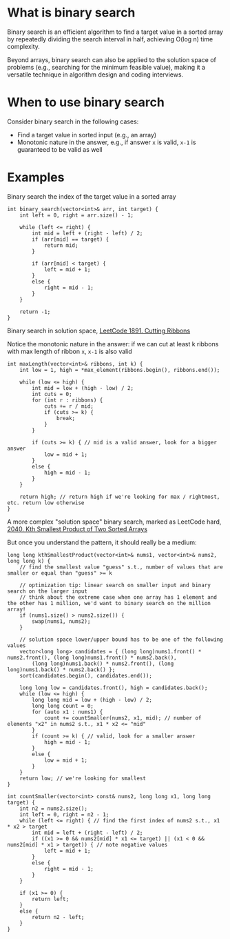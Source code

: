 # What is binary search
Binary search is an efficient algorithm to find a target value in a sorted array by repeatedly dividing the search interval in half, achieving O(log n) time complexity.

Beyond arrays, binary search can also be applied to the solution space of problems (e.g., searching for the minimum feasible value), making it a versatile technique in algorithm design and coding interviews.

# When to use binary search
Consider binary search in the following cases:
- Find a target value in sorted input (e.g., an array)
- Monotonic nature in the answer, e.g., if answer `x` is valid, `x-1` is guaranteed to be valid as well

# Examples

Binary search the index of the target value in a sorted array
```
int binary_search(vector<int>& arr, int target) {
    int left = 0, right = arr.size() - 1;

    while (left <= right) {
        int mid = left + (right - left) / 2;
        if (arr[mid] == target) {
            return mid;
        }

        if (arr[mid] < target) {
            left = mid + 1;
        }
        else {
            right = mid - 1;
        }
    }

    return -1;
}
```

Binary search in solution space, [LeetCode 1891. Cutting Ribbons](https://leetcode.com/problems/cutting-ribbons/description/?envType=problem-list-v2&envId=binary-search)

Notice the monotonic nature in the answer: if we can cut at least k ribbons with max length of ribbon `x`, `x-1` is also valid
```
int maxLength(vector<int>& ribbons, int k) {
    int low = 1, high = *max_element(ribbons.begin(), ribbons.end());

    while (low <= high) {
        int mid = low + (high - low) / 2;
        int cuts = 0;
        for (int r : ribbons) {
            cuts += r / mid;
            if (cuts >= k) {
                break;
            }
        }

        if (cuts >= k) { // mid is a valid answer, look for a bigger answer
            low = mid + 1;
        }
        else {
            high = mid - 1;
        }
    }

    return high; // return high if we're looking for max / rightmost, etc. return low otherwise
}
```

A more complex "solution space" binary search, marked as LeetCode hard, [2040. Kth Smallest Product of Two Sorted Arrays](https://leetcode.com/problems/kth-smallest-product-of-two-sorted-arrays/?envType=problem-list-v2&envId=binary-search)

But once you understand the pattern, it should really be a medium:
```
long long kthSmallestProduct(vector<int>& nums1, vector<int>& nums2, long long k) {
    // find the smallest value "guess" s.t., number of values that are smaller or equal than "guess" >= k

    // optimization tip: linear search on smaller input and binary search on the larger input
    // think about the extreme case when one array has 1 element and the other has 1 million, we'd want to binary search on the million array!
    if (nums1.size() > nums2.size()) {
        swap(nums1, nums2);
    }

    // solution space lower/upper bound has to be one of the following values
    vector<long long> candidates = { (long long)nums1.front() * nums2.front(), (long long)nums1.front() * nums2.back(),
        (long long)nums1.back() * nums2.front(), (long long)nums1.back() * nums2.back() };
    sort(candidates.begin(), candidates.end());

    long long low = candidates.front(), high = candidates.back();
    while (low <= high) {
        long long mid = low + (high - low) / 2;
        long long count = 0;
        for (auto x1 : nums1) {
            count += countSmaller(nums2, x1, mid); // number of elements "x2" in nums2 s.t., x1 * x2 <= "mid"
        }
        if (count >= k) { // valid, look for a smaller answer
            high = mid - 1;
        }
        else {
            low = mid + 1;
        }
    }
    return low; // we're looking for smallest
}

int countSmaller(vector<int> const& nums2, long long x1, long long target) {
    int n2 = nums2.size();
    int left = 0, right = n2 - 1;
    while (left <= right) { // find the first index of nums2 s.t., x1 * x2 > target
        int mid = left + (right - left) / 2;
        if ((x1 >= 0 && nums2[mid] * x1 <= target) || (x1 < 0 && nums2[mid] * x1 > target)) { // note negative values
            left = mid + 1;
        }
        else {
            right = mid - 1;
        }
    }

    if (x1 >= 0) {
        return left;
    }
    else {
        return n2 - left;
    }
}
```
